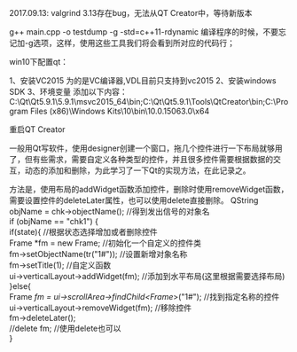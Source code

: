 2017.09.13:
valgrind 3.13存在bug，无法从QT Creator中，等待新版本

g++ main.cpp -o testdump -g -std=c++11-rdynamic
编译程序的时候，不要忘记加-g选项，这样，使用这些工具我们将会看到所对应的代码行；


win10下配置qt：

1、安装VC2015  为的是VC编译器,VDL目前只支持到vc2015
2、安装windows SDK
3、环境变量  添加以下内容：
C:\Qt\Qt5.9.1\5.9.1\msvc2015_64\bin;C:\Qt\Qt5.9.1\Tools\QtCreator\bin;C:\Program Files (x86)\Windows Kits\10\bin\10.0.15063.0\x64

重启QT Creator



一般用Qt写软件，使用designer创建一个窗口，拖几个控件进行一下布局就够用了，但有些需求，需要自定义各种类型的控件，并且很多控件需要根据数据的交互，动态的添加和删除，为此学习了一下Qt的实现方法，在此记录之。

方法是，使用布局的addWidget函数添加控件，删除时使用removeWidget函数，需要设置控件的deleteLater属性，也可以使用delete直接删除。
QString objName = chk->objectName();    //得到发出信号的对象名  
    if (objName == "chk1") {  
        if(state){                          //根据状态选择增加或者删除控件  
            Frame *fm = new Frame;          //初始化一个自定义的控件类  
            fm->setObjectName(tr("1#"));    //设置新增对象名称  
            fm->setTitle(1);                //自定义函数  
            ui->verticalLayout->addWidget(fm); //添加到水平布局(这里根据需要选择布局)  
        }else{  
            Frame *fm = ui->scrollArea->findChild<Frame*>("1#"); //找到指定名称的控件  
            ui->verticalLayout->removeWidget(fm);                //移除控件  
            fm->deleteLater();                                     
            //delete fm;                                         //使用delete也可以  
        }  
